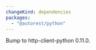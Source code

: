 ```yaml
---
changeKind: dependencies
packages:
  - "@autorest/python"
---
```


Bump to http-client-python 0.11.0.